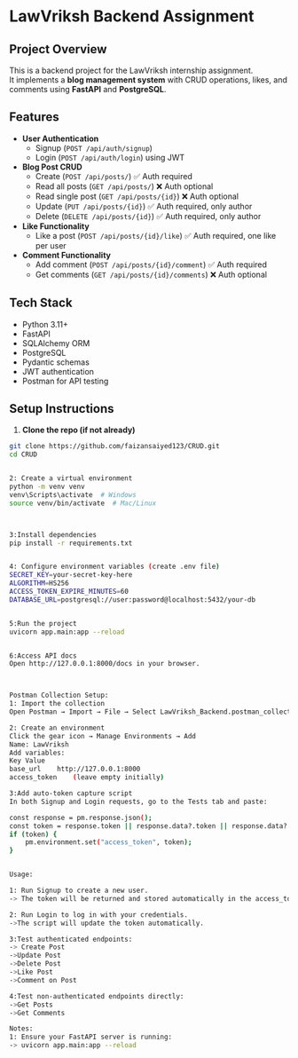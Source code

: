 # LawVriksh Backend Assignment

## Project Overview
This is a backend project for the LawVriksh internship assignment.  
It implements a **blog management system** with CRUD operations, likes, and comments using **FastAPI** and **PostgreSQL**.

## Features

- **User Authentication**
  - Signup (`POST /api/auth/signup`)
  - Login (`POST /api/auth/login`) using JWT
- **Blog Post CRUD**
  - Create (`POST /api/posts/`) ✅ Auth required
  - Read all posts (`GET /api/posts/`) ❌ Auth optional
  - Read single post (`GET /api/posts/{id}`) ❌ Auth optional
  - Update (`PUT /api/posts/{id}`) ✅ Auth required, only author
  - Delete (`DELETE /api/posts/{id}`) ✅ Auth required, only author
- **Like Functionality**
  - Like a post (`POST /api/posts/{id}/like`) ✅ Auth required, one like per user
- **Comment Functionality**
  - Add comment (`POST /api/posts/{id}/comment`) ✅ Auth required
  - Get comments (`GET /api/posts/{id}/comments`) ❌ Auth optional

  

## Tech Stack
- Python 3.11+
- FastAPI
- SQLAlchemy ORM
- PostgreSQL
- Pydantic schemas
- JWT authentication
- Postman for API testing

## Setup Instructions

1. **Clone the repo (if not already)**  
```bash
git clone https://github.com/faizansaiyed123/CRUD.git
cd CRUD


2: Create a virtual environment
python -m venv venv
venv\Scripts\activate  # Windows
source venv/bin/activate  # Mac/Linux



3:Install dependencies
pip install -r requirements.txt


4: Configure environment variables (create .env file)
SECRET_KEY=your-secret-key-here
ALGORITHM=HS256
ACCESS_TOKEN_EXPIRE_MINUTES=60
DATABASE_URL=postgresql://user:password@localhost:5432/your-db


5:Run the project
uvicorn app.main:app --reload


6:Access API docs
Open http://127.0.0.1:8000/docs in your browser.



Postman Collection Setup:
1: Import the collection
Open Postman → Import → File → Select LawVriksh_Backend.postman_collection.json

2: Create an environment
Click the gear icon → Manage Environments → Add
Name: LawVriksh
Add variables:
Key	Value
base_url	http://127.0.0.1:8000
access_token	(leave empty initially)

3:Add auto-token capture script
In both Signup and Login requests, go to the Tests tab and paste:

const response = pm.response.json();
const token = response.token || response.data?.token || response.data?.access_token;
if (token) {
    pm.environment.set("access_token", token);
}


Usage:

1: Run Signup to create a new user.
-> The token will be returned and stored automatically in the access_token environment variable.

2: Run Login to log in with your credentials.
->The script will update the token automatically.

3:Test authenticated endpoints:
-> Create Post
->Update Post
->Delete Post
->Like Post
->Comment on Post

4:Test non-authenticated endpoints directly:
->Get Posts
->Get Comments

Notes:
1: Ensure your FastAPI server is running:
-> uvicorn app.main:app --reload